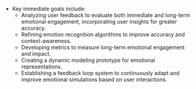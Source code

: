 - Key immediate goals include:
  - Analyzing user feedback to evaluate both immediate and long-term emotional engagement, incorporating user insights for greater accuracy.
  - Refining emotion recognition algorithms to improve accuracy and context-awareness.
  - Developing metrics to measure long-term emotional engagement and impact.
  - Creating a dynamic modeling prototype for emotional representations.
  - Establishing a feedback loop system to continuously adapt and improve emotional simulations based on user interactions.